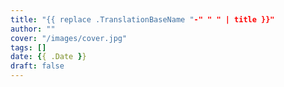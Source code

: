 ```yaml
---
title: "{{ replace .TranslationBaseName "-" " " | title }}"
author: ""
cover: "/images/cover.jpg"
tags: []
date: {{ .Date }}
draft: false
---
```


<!--more-->
